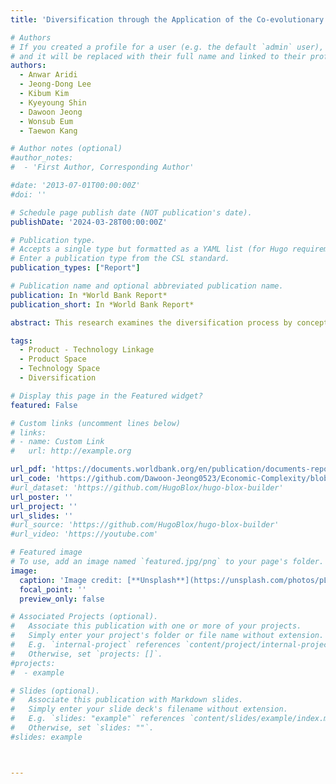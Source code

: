 ```yaml
---
title: 'Diversification through the Application of the Co-evolutionary Framework: Korea and Viet Nam'

# Authors
# If you created a profile for a user (e.g. the default `admin` user), write the username (folder name) here
# and it will be replaced with their full name and linked to their profile.
authors:
  - Anwar Aridi
  - Jeong-Dong Lee
  - Kibum Kim
  - Kyeyoung Shin
  - Dawoon Jeong
  - Wonsub Eum
  - Taewon Kang

# Author notes (optional)
#author_notes:
#  - 'First Author, Corresponding Author'

#date: '2013-07-01T00:00:00Z'
#doi: ''

# Schedule page publish date (NOT publication's date).
publishDate: '2024-03-28T00:00:00Z'

# Publication type.
# Accepts a single type but formatted as a YAML list (for Hugo requirements).
# Enter a publication type from the CSL standard.
publication_types: ["Report"]

# Publication name and optional abbreviated publication name.
publication: In *World Bank Report*
publication_short: In *World Bank Report*

abstract: This research examines the diversification process by conceptualizing a co-evolutionary framework linking production and technology. The study applies the framework to retrospectively explain Korea's successful diversification path and to Viet Nam to identify how the country could further diversify into complex and value-added products.

tags:
  - Product - Technology Linkage
  - Product Space
  - Technology Space
  - Diversification

# Display this page in the Featured widget?
featured: False

# Custom links (uncomment lines below)
# links:
# - name: Custom Link
#   url: http://example.org

url_pdf: 'https://documents.worldbank.org/en/publication/documents-reports/documentdetail/099032124063537994/p1770151f0870f0a21bff71b52c2fd5976f'
url_code: 'https://github.com/Dawoon-Jeong0523/Economic-Complexity/blob/main/World_Bank_Project.ipynb'
#url_dataset: 'https://github.com/HugoBlox/hugo-blox-builder'
url_poster: ''
url_project: ''
url_slides: ''
#url_source: 'https://github.com/HugoBlox/hugo-blox-builder'
#url_video: 'https://youtube.com'

# Featured image
# To use, add an image named `featured.jpg/png` to your page's folder.
image:
  caption: 'Image credit: [**Unsplash**](https://unsplash.com/photos/pLCdAaMFLTE)'
  focal_point: ''
  preview_only: false

# Associated Projects (optional).
#   Associate this publication with one or more of your projects.
#   Simply enter your project's folder or file name without extension.
#   E.g. `internal-project` references `content/project/internal-project/index.md`.
#   Otherwise, set `projects: []`.
#projects:
#  - example

# Slides (optional).
#   Associate this publication with Markdown slides.
#   Simply enter your slide deck's filename without extension.
#   E.g. `slides: "example"` references `content/slides/example/index.md`.
#   Otherwise, set `slides: ""`.
#slides: example



---
```


